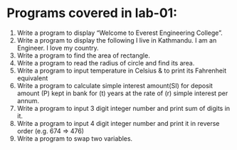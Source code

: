 <h1>Programs covered in lab-01:</h1>
<ol>
<li>Write a program to display “Welcome to Everest Engineering College”.</li>
<li>Write a program to display the following
I live in Kathmandu.
I am an Engineer.
I love my country.
</li>
<li>Write a program to find the area of rectangle.</li>
<li>Write a program to read the radius of circle and find its area.</li>
<li>Write a program to input temperature in Celsius & to print its Fahrenheit equivalent</li>
<li>Write a program to calculate simple interest amount(SI) for deposit amount (P) kept in
bank for (t) years at the rate of (r) simple interest per annum.</li>
<li>Write a program to input 3 digit integer number and print sum of digits in it.</li>
<li>Write a program to input 4 digit integer number and print it in reverse order
(e.g. 674 => 476)</li>
<li>Write a program to swap two variables.</li>
</ol>